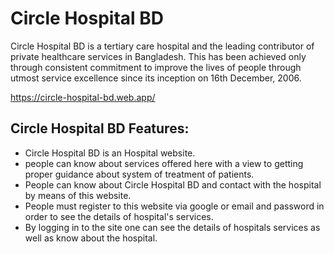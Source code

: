 # Circle Hospital BD

Circle Hospital BD is a tertiary care hospital and the leading contributor of private healthcare services in Bangladesh. This has been achieved only through consistent commitment to improve the lives of people through utmost service excellence since its inception on 16th December, 2006.

https://circle-hospital-bd.web.app/

## Circle Hospital BD Features:

- Circle Hospital BD is an Hospital website.
- people can know about services offered here with a view to getting proper guidance about system of treatment of patients.
- People can know about Circle Hospital BD and contact with the hospital by means of this website.
- People must register to this website via google or email and password in order to see the details of hospital's services.
- By logging in to the site one can see the details of hospitals services as well as know about the hospital.
